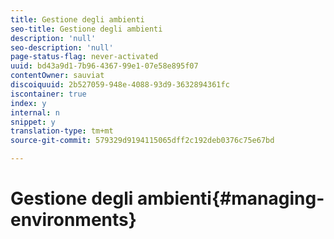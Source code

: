 ```yaml
---
title: Gestione degli ambienti
seo-title: Gestione degli ambienti
description: 'null'
seo-description: 'null'
page-status-flag: never-activated
uuid: bd43a9d1-7b96-4367-99e1-07e58e895f07
contentOwner: sauviat
discoiquuid: 2b527059-948e-4088-93d9-3632894361fc
iscontainer: true
index: y
internal: n
snippet: y
translation-type: tm+mt
source-git-commit: 579329d9194115065dff2c192deb0376c75e67bd

---
```



# Gestione degli ambienti{#managing-environments}

